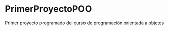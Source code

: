PrimerProyectoPOO
=================

Primer proyecto programado del curso de programación orientada a objetos
